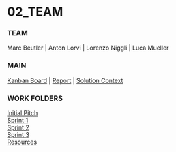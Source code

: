 # 02_TEAM

### TEAM
Marc Beutler | Anton Lorvi | Lorenzo Niggli | Luca Mueller

### MAIN
[Kanban Board](https://trello.com/b/2jsNV2kR/02team) | 
[Report](https://github.com/AgileBusinessAnalysis/02_TEAM/blob/master/ABA_group_assignment.docx?raw=true) | 
[Solution Context](https://github.com/AgileBusinessAnalysis/02_TEAM/wiki/Solution-Context)

### WORK FOLDERS
[Initial Pitch](https://github.com/AgileBusinessAnalysis/02_TEAM/tree/master/Pitch%201)  
[Sprint 1](https://github.com/AgileBusinessAnalysis/02_TEAM/tree/master/Sprint%201)  
[Sprint 2](https://github.com/AgileBusinessAnalysis/02_TEAM/tree/master/Sprint%202)  
[Sprint 3]()  
[Resources](https://github.com/AgileBusinessAnalysis/02_TEAM/tree/master/Resources)  
